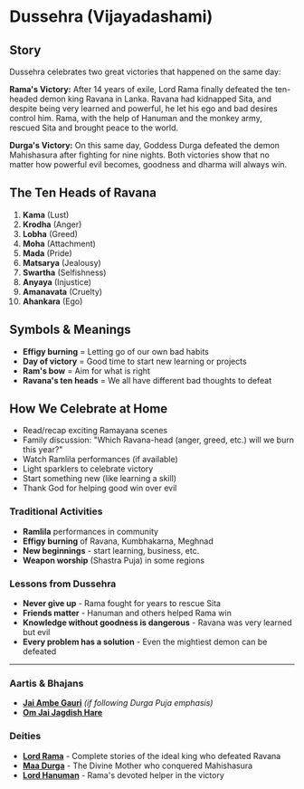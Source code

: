 # Dussehra (Vijayadashami)

## Story

Dussehra celebrates two great victories that happened on the same day:

**Rama's Victory:** After 14 years of exile, Lord Rama finally defeated the ten-headed demon king Ravana in Lanka. Ravana had kidnapped Sita, and despite being very learned and powerful, he let his ego and bad desires control him. Rama, with the help of Hanuman and the monkey army, rescued Sita and brought peace to the world.

**Durga's Victory:** On this same day, Goddess Durga defeated the demon Mahishasura after fighting for nine nights. Both victories show that no matter how powerful evil becomes, goodness and dharma will always win.

## The Ten Heads of Ravana

1. **Kama** (Lust)
2. **Krodha** (Anger)
3. **Lobha** (Greed)
4. **Moha** (Attachment)
5. **Mada** (Pride)
6. **Matsarya** (Jealousy)
7. **Swartha** (Selfishness)
8. **Anyaya** (Injustice)
9. **Amanavata** (Cruelty)
10. **Ahankara** (Ego)

## Symbols & Meanings

- **Effigy burning** = Letting go of our own bad habits
- **Day of victory** = Good time to start new learning or projects
- **Ram's bow** = Aim for what is right
- **Ravana's ten heads** = We all have different bad thoughts to defeat

## How We Celebrate at Home

- Read/recap exciting Ramayana scenes
- Family discussion: "Which Ravana-head (anger, greed, etc.) will we burn this year?"
- Watch Ramlila performances (if available)
- Light sparklers to celebrate victory
- Start something new (like learning a skill)
- Thank God for helping good win over evil

### Traditional Activities
- **Ramlila** performances in community
- **Effigy burning** of Ravana, Kumbhakarna, Meghnad
- **New beginnings** - start learning, business, etc.
- **Weapon worship** (Shastra Puja) in some regions

### Lessons from Dussehra

- **Never give up** - Rama fought for years to rescue Sita
- **Friends matter** - Hanuman and others helped Rama win
- **Knowledge without goodness is dangerous** - Ravana was very learned but evil
- **Every problem has a solution** - Even the mightiest demon can be defeated

---

### Aartis & Bhajans

- **[Jai Ambe Gauri](../aartis-bhajans/03-jai-ambe-gauri.md)** *(if following Durga Puja emphasis)*
- **[Om Jai Jagdish Hare](../aartis-bhajans/07-om-jai-jagdish-hare.md)**

### Deities

- **[Lord Rama](../deities/02-lord-rama.md)** - Complete stories of the ideal king who defeated Ravana
- **[Maa Durga](../deities/06-maa-durga.md)** - The Divine Mother who conquered Mahishasura
- **[Lord Hanuman](../deities/05-lord-hanuman.md)** - Rama's devoted helper in the victory